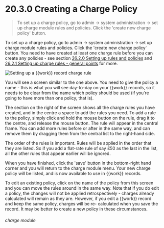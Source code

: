 # 20.3.0    Creating a Charge Policy

> To set up a charge policy, go to admin -> system administration -> set up charge module rules and policies. Click the 'create new charge policy' button. 

To set up a charge policy, go to admin -> system administration -> set up charge module rules and policies. Click the 'create new charge policy' button. You need to have created at least one charge rule before you can create any policies - see section [26.2.0  Setting up rules and policies](/help/index/p/26.2.0) and [26.2.1  Setting up charge rules - general points](/help/index/p/26.2.1) for more. 

![Setting up a {{work}} record charge rule](250a.png)

You will see a screen similar to the one above. You need to give the policy a name - this is what you will see day-to-day on your {{work}} records, so it needs to be clear from the name which policy should be used (if you're going to have more than one policy, that is). 

The section on the right of the screen shows all the charge rules you have created, and in the centre a space to add the rules you need. To add a rule to the policy, simply click and hold the mouse button on the rule, drag it to the centre, and release the mouse button. The rule will appear in the central frame. You can add more rules before or after in the same way, and can remove them by dragging them from the central list to the right-hand side. 

The order of the rules is important. Rules will be applied in the order that they are listed. So if you add a flat-rate rule of say £50 as the last in the list, all the other rules that appear earlier will be ignored. 

When you have finished, click the 'save' button in the bottom-right hand corner and you will return to the charge module menu. Your new charge policy will be listed, and is now available to use in {{work}} records. 

To edit an existing policy, click on the name of the policy from this screen and you can move the rules around in the same way. Note that if you do edit a policy, the changes will not be applied retrospectively - charges already calculated will remain as they are. However, if you edit a {{work}} record and keep the same policy, charges will be re- calculated when you save the record. It may be better to create a new policy in these circumstances. 

###### charge module

